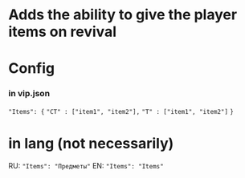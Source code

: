 # Adds the ability to give the player items on revival

# Config

### in vip.json
`"Items": {`
` "CT" : ["item1", "item2"], `
` "T" : ["item1", "item2"] `
`}`

# in lang (not necessarily)

RU: `"Items": "Предметы"`
EN: `"Items": "Items"`